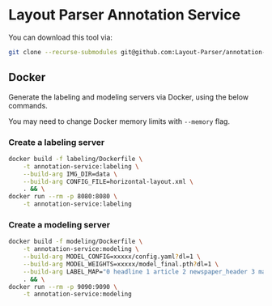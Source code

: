 # Layout Parser Annotation Service

You can download this tool via:

```bash
git clone --recurse-submodules git@github.com:Layout-Parser/annotation-service.git
```

## Docker

Generate the labeling and  modeling servers via Docker, using the below commands. 

You may need to change Docker memory limits with `--memory` flag.

### Create a labeling server

```bash
docker build -f labeling/Dockerfile \
    -t annotation-service:labeling \
    --build-arg IMG_DIR=data \
    --build-arg CONFIG_FILE=horizontal-layout.xml \
    . && \
docker run --rm -p 8080:8080 \
    -t annotation-service:labeling
```

### Create a modeling server

```bash
docker build -f modeling/Dockerfile \
    -t annotation-service:modeling \
    --build-arg MODEL_CONFIG=xxxxx/config.yaml?dl=1 \
    --build-arg MODEL_WEIGHTS=xxxxx/model_final.pth?dl=1 \
    --build-arg LABEL_MAP="0 headline 1 article 2 newspaper_header 3 masthead 4 author 5 photograph 6 image_caption 7 page_number 8 table 9 cartoon_or_advertisement" \
    . && \
docker run --rm -p 9090:9090 \
    -t annotation-service:modeling
```